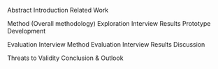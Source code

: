 Abstract
Introduction
Related Work

Method (Overall methodology)
Exploration Interview Results
Prototype Development

Evaluation Interview Method
Evaluation Interview Results
Discussion

Threats to Validity
Conclusion & Outlook
